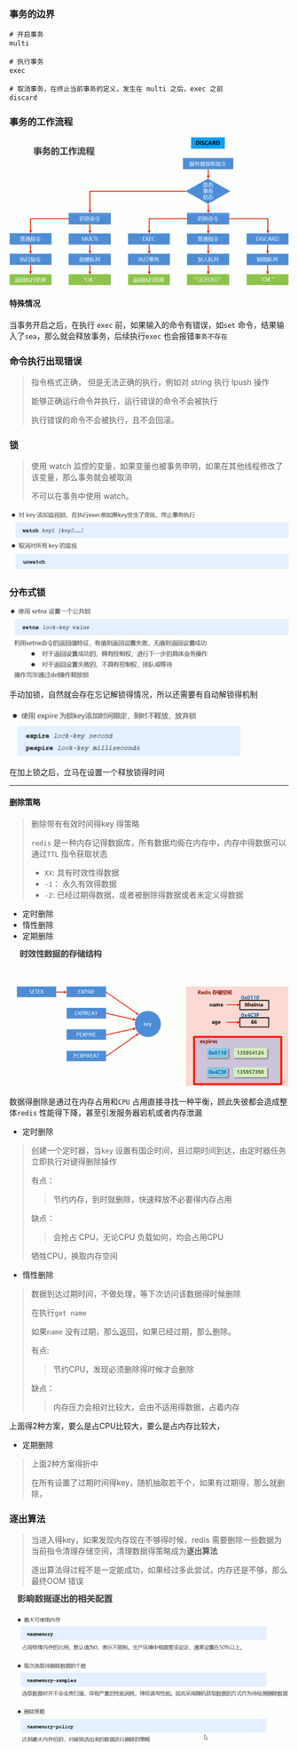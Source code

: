 ### 事务的边界

```shell
# 开启事务
multi

# 执行事务
exec

# 取消事务，在终止当前事务的定义，发生在 multi 之后，exec 之前
discard
```



### 事务的工作流程

![a](./pics/14.png)



#### 特殊情况

当事务开启之后，在执行 `exec` 前，如果输入的命令有错误，如`set` 命令，结果输入了`sea`，那么就会释放事务，后续执行`exec` 也会报错`事务不存在`



### 命令执行出现错误

> 指令格式正确， 但是无法正确的执行，例如对 string 执行 lpush 操作
>
> 能够正确运行命令并执行，运行错误的命令不会被执行
>
> 执行错误的命令不会被执行，且不会回滚。



### 锁

> 使用 watch 监控的变量，如果变量也被事务申明，如果在其他线程修改了该变量，那么事务就会被取消
>
> 不可以在事务中使用 watch。

![a](./pics/15.png)



### 分布式锁

![a](./pics/16.png)

手动加锁，自然就会存在忘记解锁得情况，所以还需要有自动解锁得机制

![a](./pics/17.png)

在加上锁之后，立马在设置一个释放锁得时间

---

#### 删除策略

> 删除带有有效时间得key 得策略
>
> `redis` 是一种内存记得数据库，所有数据均鵆在内存中，内存中得数据可以通过`TTL` 指令获取状态
>
> * `XX`: 具有时效性得数据
> * `-1`： 永久有效得数据
> * `-2`:  已经过期得数据，或者被删除得数据或者未定义得数据 

* 定时删除
* 惰性删除
* 定期删除

![a](./pics/18.png)

数据得删除是通过在内存占用和`CPU` 占用直接寻找一种平衡，顾此失彼都会造成整体`redis` 性能得下降，甚至引发服务器宕机或者内存泄漏

* 定时删除

> 创建一个定时器，当`key` 设置有国企时间，且过期时间到达，由定时器任务立即执行对键得删除操作
>
> 有点：
>
> > 节约内存，到时就删除，快速释放不必要得内存占用
>
> 缺点：
>
> > 会抢占 CPU，无论CPU 负载如何，均会占用CPU
>
> 牺牲CPU，换取内存空间

* 惰性删除

> 数据到达过期时间，不做处理，等下次访问该数据得时候删除
>
> 在执行`get name`
>
> 如果`name` 没有过期，那么返回，如果已经过期，那么删除。
>
> 有点:
>
> > 节约CPU，发现必须删除得时候才会删除
>
> 缺点：
>
> > 内存压力会相对比较大，会由不适用得数据，占着内存

上面得2种方案，要么是占CPU比较大，要么是占内存比较大，

* 定期删除

> 上面2种方案得折中
>
> 在所有设置了过期时间得key，随机抽取若干个，如果有过期得，那么就删除，



### 逐出算法

> 当进入得key，如果发现内存现在不够得时候，redis 需要删除一些数据为当前指令清理存储空间，清理数据得策略成为**逐出算法**
>
> 逐出算法得过程不是一定能成功，如果经过多此尝试，内存还是不够，那么最终OOM 错误

![a](./pics/19.png)

